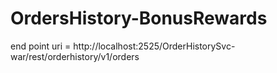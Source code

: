 # OrdersHistory-BonusRewards

end point uri = http://localhost:2525/OrderHistorySvc-war/rest/orderhistory/v1/orders
